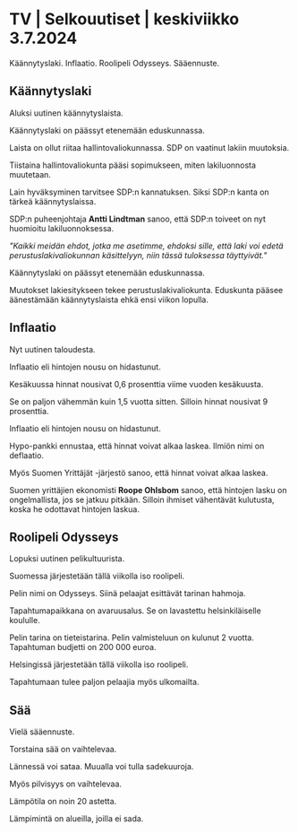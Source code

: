 # TV \| Selkouutiset \| keskiviikko 3.7.2024

Käännytyslaki. Inflaatio. Roolipeli Odysseys. Sääennuste.

## Käännytyslaki

Aluksi uutinen käännytyslaista.

Käännytyslaki on päässyt etenemään eduskunnassa.

Laista on ollut riitaa hallintovaliokunnassa. SDP on vaatinut lakiin muutoksia.

Tiistaina hallintovaliokunta pääsi sopimukseen, miten lakiluonnosta muutetaan.

Lain hyväksyminen tarvitsee SDP:n kannatuksen. Siksi SDP:n kanta on tärkeä käännytyslaissa.

SDP:n puheenjohtaja **Antti Lindtman** sanoo, että SDP:n toiveet on nyt huomioitu lakiluonnoksessa.

*"Kaikki meidän ehdot, jotka me asetimme, ehdoksi sille, että laki voi edetä perustuslakivaliokunnan käsittelyyn, niin tässä tuloksessa täyttyivät."*

Käännytyslaki on päässyt etenemään eduskunnassa.

Muutokset lakiesitykseen tekee perustuslakivaliokunta. Eduskunta pääsee äänestämään käännytyslaista ehkä ensi viikon lopulla.

## Inflaatio

Nyt uutinen taloudesta.

Inflaatio eli hintojen nousu on hidastunut.

Kesäkuussa hinnat nousivat 0,6 prosenttia viime vuoden kesäkuusta.

Se on paljon vähemmän kuin 1,5 vuotta sitten. Silloin hinnat nousivat 9 prosenttia.

Inflaatio eli hintojen nousu on hidastunut.

Hypo-pankki ennustaa, että hinnat voivat alkaa laskea. Ilmiön nimi on deflaatio.

Myös Suomen Yrittäjät -järjestö sanoo, että hinnat voivat alkaa laskea.

Suomen yrittäjien ekonomisti **Roope Ohlsbom** sanoo, että hintojen lasku on ongelmallista, jos se jatkuu pitkään. Silloin ihmiset vähentävät kulutusta, koska he odottavat hintojen laskua.

## Roolipeli Odysseys

Lopuksi uutinen pelikultuurista.

Suomessa järjestetään tällä viikolla iso roolipeli.

Pelin nimi on Odysseys. Siinä pelaajat esittävät tarinan hahmoja.

Tapahtumapaikkana on avaruusalus. Se on lavastettu helsinkiläiselle koululle.

Pelin tarina on tieteistarina. Pelin valmisteluun on kulunut 2 vuotta. Tapahtuman budjetti on 200 000 euroa.

Helsingissä järjestetään tällä viikolla iso roolipeli.

Tapahtumaan tulee paljon pelaajia myös ulkomailta.

## Sää

Vielä sääennuste.

Torstaina sää on vaihtelevaa.

Lännessä voi sataa. Muualla voi tulla sadekuuroja.

Myös pilvisyys on vaihtelevaa.

Lämpötila on noin 20 astetta.

Lämpimintä on alueilla, joilla ei sada.

